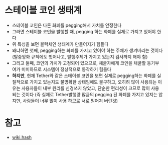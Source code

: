 # 스테이블 코인 생태계
- 스테이블 코인은 다른 화폐를 pegging해서 가치를 안정한다
- 그러면 스테이블 코인을 발행할 때, pegging 하는 화폐를 실제로 가지고 있어야 한다
- 위 특성을 보면 블럭체인 생태계가 만들어지기 힘들다
- 왜냐하면 첫째, pegging하는 화폐를 가지고 있어야 하는 주체가 생겨버리는 것이다 (탈중앙화 규칙에도 벗어나고, 발행주체가 가지고 있는지 검사까지 해야 함)
- 그리고 둘째, 코인의 가치가 고정되어 있으므로, 채굴자에게 코인을 채굴할 동기부여가 미미하므로 시스템이 정상적으로 동작하기 힘들다
- **하지만**, 현재 Tether와 같은 스테이블 코인을 보면 실제로 pegging하는 화폐를 실질적으로 가지고 있는지도 불명확한 상태임에도 불구하고, 오히려 많이 사용되는 이유는 
사용자들이 내부 원리를 신경쓰지 않았고, 단순한 편리성이 크므로 많이 사용되는 것이다 (즉 실제로 Tether발행량 많큼의 pegging 된 화폐를 가지고 있지는 않지만, 사람들이 너무 많이 사용
하므로 서로 믿어져 버린것)


# 참고
- [wiki.hash](http://wiki.hash.kr/index.php/%EC%8A%A4%ED%85%8C%EC%9D%B4%EB%B8%94%EC%BD%94%EC%9D%B8)
